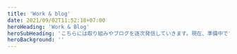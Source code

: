 ```yaml
---
title: 'Work & blog'
date: 2021/09/02T11:52:18+07:00
heroHeading: 'Work & Blog'
heroSubHeading: 'こちらには取り組みやブログを逐次発信していきます。現在、準備中です。'
heroBackground: ''
---
```

